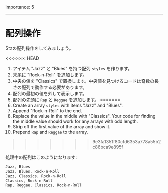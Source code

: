 importance: 5

---

# 配列操作

5つの配列操作をしてみましょう。

<<<<<<< HEAD
1. アイテム "Jazz" と "Blues" を持つ配列 `styles` を作ります。
2. 末尾に "Rock-n-Roll" を追加します。
3. 中央の値を "Classics" で置換します。中央値を見つけるコードは奇数の長さの配列で動作する必要があります。
4. 配列の最初の値を外して表示します。
5. 配列の先頭に `Rap` と `Reggae` を追加します。
=======
1. Create an array `styles` with items "Jazz" and "Blues".
2. Append "Rock-n-Roll" to the end.
3. Replace the value in the middle with "Classics". Your code for finding the middle value should work for any arrays with odd length.
4. Strip off the first value of the array and show it.
5. Prepend `Rap` and `Reggae` to the array.
>>>>>>> 9e3fa1351f80cfd6353a778a55b2c86bca9e895f

処理中の配列はこのようになります:

```js no-beautify
Jazz, Blues
Jazz, Blues, Rock-n-Roll
Jazz, Classics, Rock-n-Roll
Classics, Rock-n-Roll
Rap, Reggae, Classics, Rock-n-Roll
```
